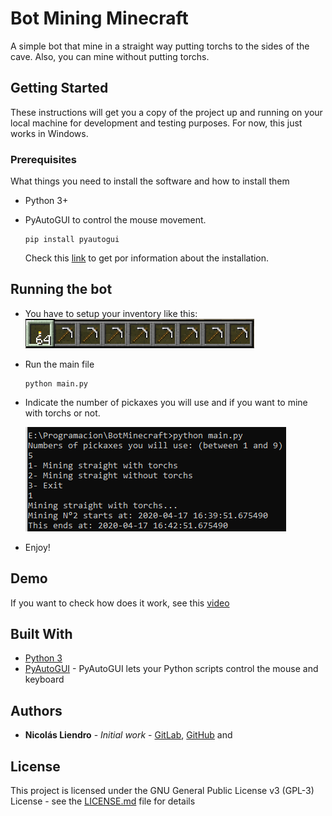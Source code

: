 # Bot Mining Minecraft

A simple bot that mine in a straight way putting torchs to the sides of the cave. Also, you can mine without putting torchs.

## Getting Started

These instructions will get you a copy of the project up and running on your local machine for development and testing purposes. For now, this just works in Windows.

### Prerequisites

What things you need to install the software and how to install them

- Python 3+

- PyAutoGUI to control the mouse movement.
  ```
  pip install pyautogui
  ```
  Check this [link](https://pyautogui.readthedocs.io/en/latest/install.html) to get por information about the installation.

## Running the bot

- You have to setup your inventory like this:
  ![](pics/pickaxes.png)
  
- Run the main file
  ```
  python main.py
  ```
- Indicate the number of pickaxes you will use and if you want to mine with torchs or not.
  
  ![](pics/menu.png)

- Enjoy!
## Demo

If you want to check how does it work, see this [video](https://streamable.com/c7qs4x)

## Built With

* [Python 3](https://www.python.org/) 
* [PyAutoGUI](https://pyautogui.readthedocs.io/en/latest/index.html) - PyAutoGUI lets your Python scripts control the mouse and keyboard

## Authors

- **Nicolás Liendro** - _Initial work_ - [GitLab](https://gitlab.com/NicoLiendro14),
  [GitHub](https://github.com/NicoLiendro14) and

## License

This project is licensed under the GNU General Public License v3 (GPL-3) License - see the [LICENSE.md](LICENSE.md) file for details
